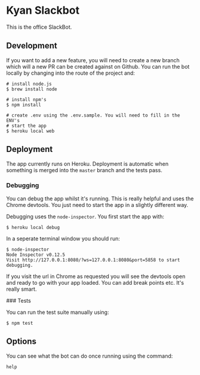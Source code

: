 # Kyan Slackbot

This is the office SlackBot.

## Development

If you want to add a new feature, you will need to create a new branch which
will a new PR can be created against on Github. You can run the bot locally
by changing into the route of the project and:

```
# install node.js
$ brew install node

# install npm's
$ npm install

# create .env using the .env.sample. You will need to fill in the ENV's
# start the app
$ heroku local web

```

## Deployment

The app currently runs on Heroku. Deployment is automatic when something is
merged into the ```master``` branch and the tests pass.

### Debugging

You can debug the app whilst it's running. This is really helpful and uses the
Chrome devtools. You just need to start the app in a slightly different way.

Debugging uses the `node-inspector`. You first start the app with:

```
$ heroku local debug
```

In a seperate terminal window you should run:

```
$ node-inspector
Node Inspector v0.12.5
Visit http://127.0.0.1:8080/?ws=127.0.0.1:8080&port=5858 to start debugging.
```

If you visit the url in Chrome as requested you will see the devtools open and
ready to go with your app loaded. You can add break points etc. It's really smart.

### Tests

You can run the test suite manually using:

```
$ npm test
```

## Options

You can see what the bot can do once running using the command:

```
help

```
